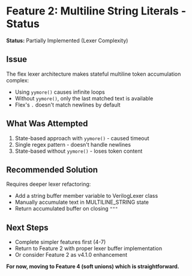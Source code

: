 # Feature 2: Multiline String Literals - Status

**Status:** Partially Implemented (Lexer Complexity)

## Issue

The flex lexer architecture makes stateful multiline token accumulation complex:
- Using `yymore()` causes infinite loops
- Without `yymore()`, only the last matched text is available
- Flex's `.` doesn't match newlines by default

## What Was Attempted

1. State-based approach with `yymore()` - caused timeout
2. Single regex pattern - doesn't handle newlines
3. State-based without `yymore()` - loses token content

## Recommended Solution

Requires deeper lexer refactoring:
- Add a string buffer member variable to VerilogLexer class
- Manually accumulate text in MULTILINE_STRING state
- Return accumulated buffer on closing `"""`

## Next Steps

- Complete simpler features first (4-7)
- Return to Feature 2 with proper lexer buffer implementation
- Or consider Feature 2 as v4.1.0 enhancement

**For now, moving to Feature 4 (soft unions) which is straightforward.**


